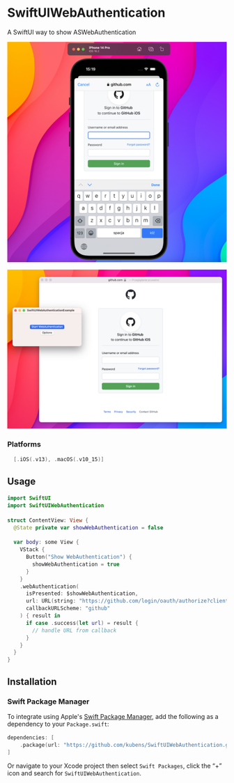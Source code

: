 # SwiftUIWebAuthentication

A SwiftUI way to show ASWebAuthentication

![Screenshot of ASWebAuthentication on iOS16](images/screenshot_ios16.png)

![Screenshot of ASWebAuthentication on MacOS](images/screenshot_macOS.png)

### Platforms

```swift
  [.iOS(.v13), .macOS(.v10_15)]
```

## Usage

```swift
import SwiftUI
import SwiftUIWebAuthentication

struct ContentView: View {
  @State private var showWebAuthentication = false

  var body: some View {
    VStack {
      Button("Show WebAuthentication") {
        showWebAuthentication = true
      }
    }
    .webAuthentication(
      isPresented: $showWebAuthentication,
      url: URL(string: "https://github.com/login/oauth/authorize?client_id=\(clientId)"),
      callbackURLScheme: "github"
    ) { result in
      if case .success(let url) = result {
        // handle URL from callback
      }
    }
  }
}
```

## Installation

### Swift Package Manager

To integrate using Apple's [Swift Package Manager](https://swift.org/package-manager/), add the following as a dependency to your `Package.swift`:

```swift
dependencies: [
    .package(url: "https://github.com/kubens/SwiftUIWebAuthentication.git", from: "1.0.0")
]
```

Or navigate to your Xcode project then select `Swift Packages`, click the “+” icon and search for `SwiftUIWebAuthentication`.
